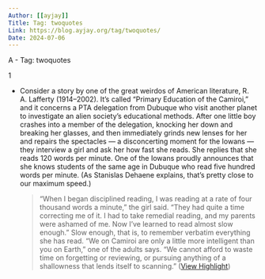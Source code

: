 ```yaml
---
Author: [[ayjay]]
Title: Tag: twoquotes
Link: https://blog.ayjay.org/tag/twoquotes/
Date: 2024-07-06
---
```

A - Tag: twoquotes

1
- Consider a story by one of the great weirdos of American literature, R. A. Lafferty (1914–2002). It’s called “Primary Education of the Camiroi,” and it concerns a PTA delegation from Dubuque who visit another planet to investigate an alien society’s educational methods. After one little boy crashes into a member of the delegation, knocking her down and breaking her glasses, and then immediately grinds new lenses for her and repairs the spectacles — a disconcerting moment for the Iowans — they interview a girl and ask her how fast she reads. She replies that she reads 120 words per minute. One of the Iowans proudly announces that she knows students of the same age in Dubuque who read five hundred words per minute. (As Stanislas Dehaene explains, that’s pretty close to our maximum speed.)
  > “When I began disciplined reading, I was reading at a rate of four thousand words a minute,” the girl said. “They had quite a time correcting me of it. I had to take remedial reading, and my parents were ashamed of me. Now I’ve learned to read almost slow enough.”
  Slow enough, that is, to remember verbatim everything she has read. “We on Camiroi are only a little more intelligent than you on Earth,” one of the adults says. “We cannot afford to waste time on forgetting or reviewing, or pursuing anything of a shallowness that lends itself to scanning.” ([View Highlight](https://read.readwise.io/read/01gpgg7rzhveg8n7s2k65t3szk))
